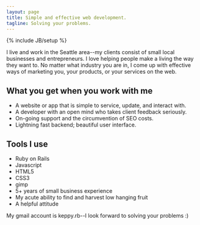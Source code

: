 ```yaml
---
layout: page
title: Simple and effective web development.
tagline: Solving your problems.
---
```

{% include JB/setup %}

I live and work in the Seattle area--my clients consist of small local businesses and entrepreneurs. I love helping people make a living the way they want to. No matter what industry you are in, I come up with effective ways of marketing you, your products, or your services on the web.

## What you get when you work with me
<ul>
<li>A website or app that is simple to service, update, and interact with.</li>
<li>A developer with an open mind who takes client feedback seriously.</li>
<li>On-going support and the circumvention of SEO costs.</li>
<li>Lightning fast backend; beautiful user interface.</li>
</ul>

## Tools I use
<ul>
<li>Ruby on Rails</li>
<li>Javascript</li>
<li>HTML5</li>
<li>CSS3</li>
<li>gimp</li>
<li>5+ years of small business experience</li>
<li>My acute ability to find and harvest low hanging fruit</li>
<li>A helpful attitude</li>
</ul>
My gmail account is keppy.rb--I look forward to solving your problems :)
